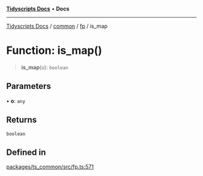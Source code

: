 [**Tidyscripts Docs**](../../../../../README.md) • **Docs**

***

[Tidyscripts Docs](../../../../../globals.md) / [common](../../../README.md) / [fp](../README.md) / is\_map

# Function: is\_map()

> **is\_map**(`o`): `boolean`

## Parameters

• **o**: `any`

## Returns

`boolean`

## Defined in

[packages/ts\_common/src/fp.ts:571](https://github.com/sheunaluko/tidyscripts/blob/master/packages/ts_common/src/fp.ts#L571)
